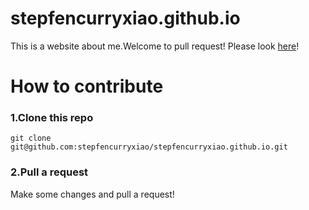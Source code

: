 # stepfencurryxiao.github.io
This is a website about me.Welcome to pull request!
Please look [here](https://stepfencurryxiao.github.io/)!

# How to contribute
### 1.Clone this repo
```
git clone git@github.com:stepfencurryxiao/stepfencurryxiao.github.io.git
```
### 2.Pull a request
Make some changes and pull a request!
